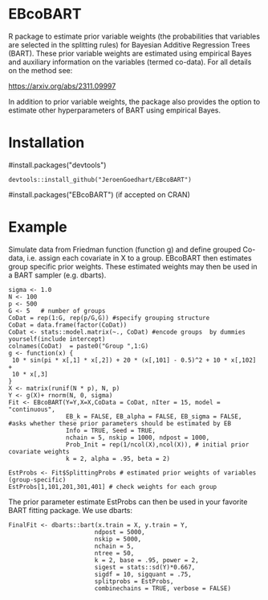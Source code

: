 # EBcoBART
 
 R package to estimate prior variable weights (the probabilities that variables
 are selected in the splitting rules) for  Bayesian Additive Regression 
 Trees (BART). These prior variable weights are estimated using empirical Bayes 
 and  auxiliary information on the variables (termed co-data). 
 For all details on the method see:

 https://arxiv.org/abs/2311.09997
 
 In addition to prior variable weights, the package also provides the option to 
 estimate other hyperparameters of BART using empirical Bayes.

 # Installation
#install.packages("devtools")
```
devtools::install_github("JeroenGoedhart/EBcoBART")
```
#install.packages("EBcoBART") (if accepted on CRAN)

 # Example

Simulate data from Friedman function (function g) and define grouped Co-data, i.e.
assign each covariate in X to a group.
EBcoBART then estimates group specific prior weights. These estimated
weights may then be used in a BART sampler (e.g. dbarts).

``` 
sigma <- 1.0
N <- 100
p <- 500
G <- 5   # number of groups
CoDat = rep(1:G, rep(p/G,G)) #specify grouping structure
CoDat = data.frame(factor(CoDat))
CoDat <- stats::model.matrix(~., CoDat) #encode groups  by dummies yourself(include intercept)
colnames(CoDat)  = paste0("Group ",1:G)
g <- function(x) {
 10 * sin(pi * x[,1] * x[,2]) + 20 * (x[,101] - 0.5)^2 + 10 * x[,102] +
 10 * x[,3]
}
X <- matrix(runif(N * p), N, p)
Y <- g(X)+ rnorm(N, 0, sigma)
Fit <- EBcoBART(Y=Y,X=X,CoData = CoDat, nIter = 15, model = "continuous",
                EB_k = FALSE, EB_alpha = FALSE, EB_sigma = FALSE, #asks whether these prior parameters should be estimated by EB
                Info = TRUE, Seed = TRUE,
                nchain = 5, nskip = 1000, ndpost = 1000,
                Prob_Init = rep(1/ncol(X),ncol(X)), # initial prior covariate weights
                k = 2, alpha = .95, beta = 2)
                
EstProbs <- Fit$SplittingProbs # estimated prior weights of variables (group-specific)
EstProbs[1,101,201,301,401] # check weights for each group
```

The prior parameter estimate EstProbs can then be used
in your favorite BART fitting package. We use dbarts:

```
FinalFit <- dbarts::bart(x.train = X, y.train = Y,
                        ndpost = 5000,
                        nskip = 5000,
                        nchain = 5,
                        ntree = 50,
                        k = 2, base = .95, power = 2,
                        sigest = stats::sd(Y)*0.667,
                        sigdf = 10, sigquant = .75,
                        splitprobs = EstProbs,
                        combinechains = TRUE, verbose = FALSE)
```
